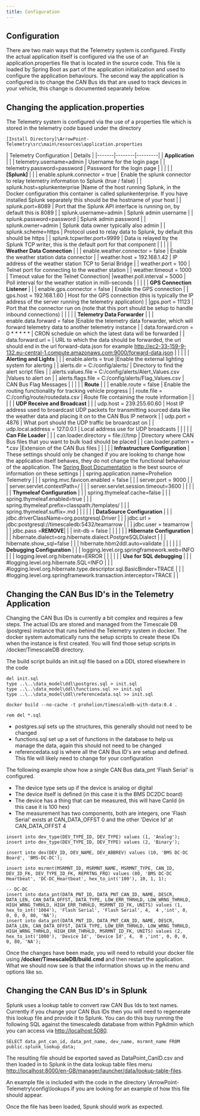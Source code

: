 ```yaml
---
title: Configuration
---
```


## Configuration
There are two main ways that the Telemetry system is configured. Firstly the actual application itself is configured via the use of an application.properties file that is located in the source code. This file is loaded by Spring Boot as part of the application initialization and used to configure the application behaviours. The second way the application is configured is to change the CAN Bus ids that are used to track devices in your vehicle, this change is documented separately below.


## Changing the application.properties
The Telemetry system is configured via the use of a properties file which is stored in the telemetry code based under the directory
```
[Install Directory]\ArrowPoint-Telemetry\src\main\resources\application.properties
```


| Telemetry Configuration | Details | 
|-------|--------|---------|
| **Application** | |
| telemetry.username=admin | Username for the login page |
| telemetry.password=password | Password for the login page |
| | |
| **[Splunk]** | |
| enable.splunk.connector = true | Enable the splunk connector to relay telemetry information to Splunk (true / false) |
| splunk.host=splunkenterprise |Name of the host running Splunk, in the Docker configuration this container is called splunkenterprise. If you have installed Splunk separately this should be the hostname of your host |
| splunk.port=8089 | Port that the Splunk API interface is running on, by default this is 8089 |
| splunk.username=admin | Splunk admin username |
| splunk.password=password | Splunk admin password |
| splunk.owner=admin | Splunk data owner typically also admin |
| splunk.scheme=https | Protocol used to relay data to Splunk, by default this should be https |
| splunk.tcpwriter.port=9999 | Data is relayed by the Splunk TCP writer, this is the default port for that component |
| | |
| **Weather Data Connection** | |
| enable.weather.connector = false | Enable the weather station data connector |
| weather.host = 192.168.1.42 | IP address of the weather station TCP to Serial Bridge |
| weather.port = 100 | Telnet port for connecting to the weather station |
|  weather.timeout = 1000 |  Timeout value for the Telnet Connection|
|weather.poll.interval = 5000 | Poll interval for the weather station in milli-seconds |
| | |
| **GPS Connection Listener** | |
| enable.gps.connector = false | Enable the GPS connection |
| gps.host = 192.168.1.60 | Host for the GPS connection (this is typically the IP address of the server running the telemetry application) |
|gps.port = 11123 | Port that the connector run on (note that this port should be setup to handle inbound connections) |
| | |
| **Telemetry Data Forwarder** | |
| enable.data.forward = false |Enable the telemetry data forwarder, which will forward telemetry data to another telemetry instance |
| data.forward.cron = 0 * * * * * | CRON schedule on which the latest data will be forwarded |
| data.forward.url = | URL to which the data should be forwarded, the url should end in the url forward-data.json for example http://ec2-33-159-9-132.eu-central-1.compute.amazonaws.com:9000/forward-data.json |
| | |
| **Alerting and Lights** | |
| enable.alerts = true |Enable the external lighting system for alerting |
| alerts.dir = C:/config/alerts/ | Directory to find the alert script files |
| alerts.values.file = C:/config/alerts/Alert_Values.csv |Values to alert on |
| alerts.flags.file = C:/config/alerts/Flag_Values.csv | CAN Bus Flag Messages |
| | |
| **Route** | |
| enable.route = false | Enable the routing functionality for tracking vehicle progress |
| route.file = C:/config/route/routedata.csv | Route file containing the route information |
| | |
| **UDP Receive and Broadcast** | |
| udp.host = 239.255.60.60 | Host IP address used to broardcast UDP packets for transmitting sourced data like the weather data and placing it on to the CAN Bus IP network |
| udp.port = 4876 | What port should the UDP traffic be broardcast on |
| udp.local.address = 127.0.0.1 | Local address use for UDP broadcasts |
| | |
| **Can File Loader** | |
| can.loader.directory = file:///tmp | Directory where CAN Bus files that you want to bulk load should be placed |
| can.loader.pattern = *.csv |Extension of the CAN Bus files |
| | |
| **Infrastructure Configuration** | These settings should only be changed if you are looking to change how the application itself behaves, they do not change the functional behaviour of the application. The [Spring Boot Documentation](https://docs.spring.io/spring-boot/docs/current/reference/html/appendix-application-properties.md) is the best source of information on these settings |
| spring.application.name=Prohelion Telemetry |  |
| spring.mvc.favicon.enabled = false |  |
| server.port = 9000 |  |
| server.servlet.contextPath=/ |  |
| server.servlet.session.timeout=3600 |  |
| | |
| **Thymeleaf Configuration** |  |
| spring.thymeleaf.cache=false |  |
| spring.thymeleaf.enabled=true |  |
| spring.thymeleaf.prefix=classpath:/templates/ |  |
| spring.thymeleaf.suffix=.md |  |
| | |
| **DataSource Configuration** |  |
| jdbc.driverClassName=org.postgresql.Driver |  |
| jdbc.url = jdbc:postgresql://timescaledb:5432/teamarrow |  |
| jdbc.user = teamarrow |  |
| jdbc.pass =**REMOVE**|  |
| init-db = false |  |
| | |
| **Hibernate Configuration** |  |
| hibernate.dialect=org.hibernate.dialect.PostgreSQLDialect |  |
| hibernate.show_sql=false |  |
| hibernate.hbm2ddl.auto=validate |  |
| | |
| **Debugging Configuration** |  |
| logging.level.org.springframework.web=INFO |  |
| logging.level.org.hibernate=ERROR |  |
| | |
| **Use for SQL debugging** |  |
| #logging.level.org.hibernate.SQL=INFO |  |
| #logging.level.org.hibernate.type.descriptor.sql.BasicBinder=TRACE |  |
| #logging.level.org.springframework.transaction.interceptor=TRACE |  |

## Changing the CAN Bus ID's in the Telemetry Application
Changing the CAN Bus IDs is currently a bit complex and requires a few steps. The actual IDs are stored and managed from the Timescale DB (postgres) instance that runs behind the Telemetry system in docker. The docker system automatically runs the setup scripts to create these IDs when the instance is first created. You will find those setup scripts in /docker/TimescaleDB directory.

The build script builds an init.sql file based on a DDL stored elsewhere in the code
```
del init.sql
type ..\..\data_model\ddl\postgres.sql > init.sql
type ..\..\data_model\ddl\functions.sql >> init.sql
type ..\..\data_model\ddl\referencedata.sql >> init.sql

docker build --no-cache -t prohelion/timescaledb-with-data:0.4 .

rem del *.sql
```

*  postgres.sql sets up the structures, this generally should not need to be changed
*  functions.sql set up a set of functions in the database to help us manage the data, again this should not need to be changed
*  referencedata.sql is where all the CAN Bus ID's are setup and defined. This file will likely need to change for your configuration

The following example show how a single CAN Bus data_pnt 'Flash Serial' is configured.
*  The device type sets up if the device is analog or digital
*  The device itself is defined (in this case it is the BMS DC2DC board)
*  The device has a thing that can be measured, this will have CanId (in this case it is 100 hex)
*  The measurement has two components, both are integers, one 'Flash Serial' exists at CAN_DATA_OFFST 0 and the other 'Device Id' at CAN_DATA_OFFST 4

```
insert into dev_type(DEV_TYPE_ID, DEV_TYPE) values (1, 'Analog');
insert into dev_type(DEV_TYPE_ID, DEV_TYPE) values (2, 'Binary');

insert into dev(DEV_ID, DEV_NAME, DEV_ABBREV) values (10, 'BMS DC-DC Board', 'BMS-DC-DC');

insert into msrmnt(MSRMNT_ID, MSRMNT_NAME, MSRMNT_TYPE, CAN_ID, DEV_ID_FK, DEV_TYPE_ID_FK, REPRTNG_FRQ) values (80, 'BMS DC-DC Heartbeat', 'DC-DC_Heartbeat', hex_to_int('100'), 10, 1, 1);

-- DC-DC
insert into data_pnt(DATA_PNT_ID, DATA_PNT_CAN_ID, NAME, DESCR, DATA_LEN, CAN_DATA_OFFST, DATA_TYPE, LOW_ERR_THRHLD, LOW_WRNG_THRHLD, HIGH_WRNG_THRHLD, HIGH_ERR_THRHLD, MSRMNT_ID_FK, UNITS) values (1, hex_to_int('1004'), 'Flash Serial', 'Flash Serial', 4,  4 ,'int', 0, 0, 0, 0, 80, 'NA');
insert into data_pnt(DATA_PNT_ID, DATA_PNT_CAN_ID, NAME, DESCR, DATA_LEN, CAN_DATA_OFFST, DATA_TYPE, LOW_ERR_THRHLD, LOW_WRNG_THRHLD, HIGH_WRNG_THRHLD, HIGH_ERR_THRHLD, MSRMNT_ID_FK, UNITS) values (2, hex_to_int('1000'), 'Device Id', 'Device Id', 4,  0 ,'int', 0, 0, 0, 0, 80, 'NA');
```

Once the changes have been made, you will need to rebuild your docker file using **/docker/TimescaleDB/build.cmd** and then restart the application. What we should now see is that the information shows up in the menu and options like so.

## Changing the CAN Bus ID's in Splunk
Splunk uses a lookup table to convert raw CAN Bus Ids to text names. Currently if you change your CAN Bus IDs then you will need to regenerate this lookup file and provide it to Splunk. You can do this buy running the following SQL against the timescaledb database from within PgAdmin which you can access via [http://localhost:5080](http://localhost:5080).

```
SELECT data_pnt_can_id, data_pnt_name, dev_name, msrmnt_name FROM public.splunk_lookup_data;
```

The resulting file should be exported saved as DataPoint_CanID.csv and then loaded in to Splunk in the data lookup table files menu [http://localhost:8000/en-GB/manager/launcher/data/lookup-table-files](http://localhost:8000/en-GB/manager/launcher/data/lookup-table-files).

An example file is included with the code in the directory \ArrowPoint-Telemetry\config\lookups if you are looking for an example of how this file should appear.

Once the file has been loaded, Spunk should work as expected.


